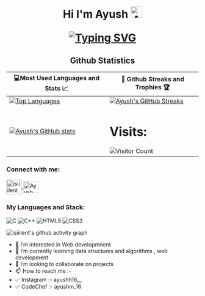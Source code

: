 <h1 align="center">Hi I'm Ayush
  
<img src="https://raw.githubusercontent.com/aemmadi/aemmadi/master/wave.gif" alt="Ayush" width="30px">
  
[![Typing SVG](https://readme-typing-svg.herokuapp.com?font=poppins&size=23&duration=4000&color=F714ED&lines=A+Passionate+Developer;A+Passionate+Designer;Student+at+SRMIST(KTR))](https://git.io/typing-svg)
</h1>
  
<h2 align="center">Github Statistics </h2>

|💻Most Used Languages and Stats 📈|🎯 Github Streaks and Trophies 🏆|
|-----------------------------------|----------------------------------|
|[![Top Languages](https://github-readme-stats.vercel.app/api/top-langs/?username=isiiilent&show_icons=true&theme=midnight-purple&layout=compact&hide_title=true)](https://github.com/isiiilent)|[![Ayush's GitHub Streaks](https://github-readme-streak-stats.herokuapp.com/?user=isiiilent&theme=midnight-purple&hide_border=true)](https://github.com/isiiilent)
|[![Ayush's GitHub stats](https://github-readme-stats.vercel.app/api?username=isiiilent&show_icons=true&theme=ayu-mirage&hide_title=true)](https://github.com/isiiilent)|<h1 >Visits: </h1> ![Visitor Count](https://profile-counter.glitch.me/isiiilent/count.svg)



<h3 align="left">Connect with me:</h3>

<p align="left">
<a href="mailto:an4902@srmist.edu.in?'Reching out to you'='Hi, I want to enquire about...'" rel="noopener" target="_blank"><img align="center" src="https://img.icons8.com/bubbles/50/000000/apple-mail.png" alt="isiiilent" height="40" width="40" /></fa>
</a>
 <a href="https://www.instagram.com/ayushh16__/" target="blank"><img
      align="center"
      src="https://raw.githubusercontent.com/rahuldkjain/github-profile-readme-generator/master/src/images/icons/Social/instagram.svg"
      alt="Ayush"
      height="30"
      width="40"
  /></a>
</p>

<h3 align="left">My Languages and Stack:</h3>

![C](https://img.shields.io/badge/c-%2300599C.svg?style=for-the-badge&logo=c&logoColor=white)
![C++](https://img.shields.io/badge/c++-%2300599C.svg?style=for-the-badge&logo=c%2B%2B&logoColor=white)
![HTML5](https://img.shields.io/badge/html5-%23E34F26.svg?style=for-the-badge&logo=html5&logoColor=white)
![CSS3](https://img.shields.io/badge/css3-%231572B6.svg?style=for-the-badge&logo=css3&logoColor=white)

</p>

![isiiilent's github activity graph](https://activity-graph.herokuapp.com/graph?username=isiiilent&theme=react-dark)



- 👀 I’m interested in Web developmnent 
- 🌱 I’m currently learning data structures and algorithms , web development
- 💞️ I’m looking to collaborate on projects 
- 📫 How to reach me :- 
- ✅  Instagram :- ayushh16__
- ✅  CodeChef :- ayushm_16


<!-- ![GitHub Stats](https://github-readme-stats.vercel.app/api?username=isiiilent&theme=ayu-mirage)
<img src="https://github-readme-stats.vercel.app/api/top-langs/?username=isiiilent" />
 -->

<!---
isiiilent/isiiilent is a ✨ special ✨ repository because its `README.md` (this file) appears on your GitHub profile.
You can click the Preview link to take a look at your changes.
--->
